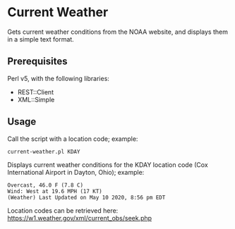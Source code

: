 # Current Weather

Gets current weather conditions from the NOAA website, and displays them in a simple text format.

## Prerequisites

Perl v5, with the following libraries:

* REST::Client
* XML::Simple

## Usage

Call the script with a location code; example:

```bash
current-weather.pl KDAY
```

Displays current weather conditions for the KDAY location code (Cox International Airport in Dayton, Ohio); example:

```
Overcast, 46.0 F (7.8 C)
Wind: West at 19.6 MPH (17 KT)
(Weather) Last Updated on May 10 2020, 8:56 pm EDT
```

Location codes can be retrieved here: https://w1.weather.gov/xml/current_obs/seek.php
